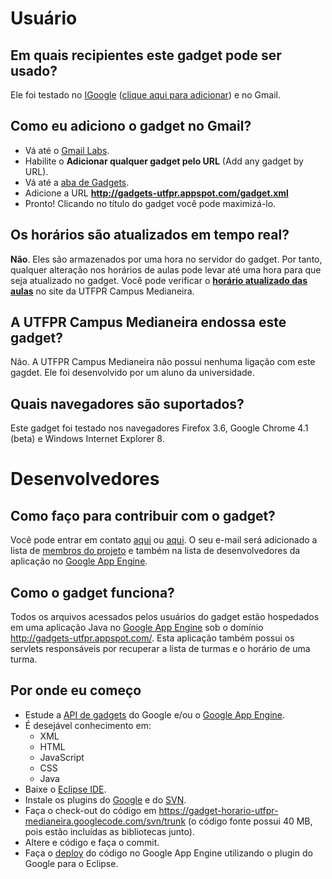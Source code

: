 

# Usuário #

## Em quais recipientes este gadget pode ser usado? ##
Ele foi testado no [IGoogle](http://www.google.com/ig?hl=pt_BR) ([clique aqui para adicionar](http://www.google.com/ig/adde?moduleurl=gadgets-utfpr.appspot.com/gadget.xml&hl=pt-BR)) e no Gmail.

## Como eu adiciono o gadget no Gmail? ##
  * Vá até o [Gmail Labs](https://mail.google.com/mail/?shva=1#settings/labs).
  * Habilite o **Adicionar qualquer gadget pelo URL** (Add any gadget by URL).
  * Vá até a [aba de Gadgets](https://mail.google.com/mail/?shva=1#settings/gadgets).
  * Adicione a URL **http://gadgets-utfpr.appspot.com/gadget.xml**
  * Pronto! Clicando no título do gadget você pode maximizá-lo.

## Os horários são atualizados em tempo real? ##
**Não**. Eles são armazenados por uma hora no servidor do gadget. Por tanto, qualquer alteração nos horários de aulas pode levar até uma hora para que seja atualizado no gadget. Você pode verificar o **[horário atualizado das aulas](http://www.md.utfpr.edu.br/Professores2/hor12010/turmas/turmas.htm)** no site da UTFPR Campus Medianeira.

## A UTFPR Campus Medianeira endossa este gadget? ##
Não. A UTFPR Campus Medianeira não possui nenhuma ligação com este gagdet. Ele foi desenvolvido por um aluno da universidade.

## Quais navegadores são suportados? ##
Este gadget foi testado nos navegadores Firefox 3.6, Google Chrome 4.1 (beta) e Windows Internet Explorer 8.

# Desenvolvedores #

## Como faço para contribuir com o gadget? ##
Você pode entrar em contato [aqui](http://cleber.net.br/contato) ou [aqui](http://www.google.com.br/profiles/clrech/contactme?continue=http%3A%2F%2Fwww.google.com.br%2Fprofiles%2Fclrech). O seu e-mail será adicionado a lista de [membros do projeto](http://code.google.com/p/gadget-horario-utfpr-medianeira/people/list) e também na lista de desenvolvedores da aplicação no [Google App Engine](https://appengine.google.com/).

## Como o gadget funciona? ##
Todos os arquivos acessados pelos usuários do gadget estão hospedados em uma aplicação Java no [Google App Engine](https://appengine.google.com/) sob o domínio http://gadgets-utfpr.appspot.com/. Esta aplicação também possui os servlets responsáveis por recuperar a lista de turmas e o horário de uma turma.

## Por onde eu começo ##
  * Estude a [API de gadgets](http://code.google.com/intl/pt-BR/apis/gadgets/) do Google e/ou o [Google App Engine](https://appengine.google.com/).
  * É desejável conhecimento em:
    * XML
    * HTML
    * JavaScript
    * CSS
    * Java
  * Baixe o [Eclipse IDE](http://www.eclipse.org/downloads/).
  * Instale os plugins do [Google](http://code.google.com/intl/pt-BR/eclipse/) e do [SVN](http://subclipse.tigris.org/servlets/ProjectProcess?pageID=p4wYuA).
  * Faça o check-out do código em https://gadget-horario-utfpr-medianeira.googlecode.com/svn/trunk (o código fonte possui 40 MB, pois estão incluídas as bibliotecas junto).
  * Altere e código e faça o commit.
  * Faça o [deploy](http://code.google.com/intl/pt-BR/eclipse/docs/appengine_deploy.html) do código no Google App Engine utilizando o plugin do Google para o Eclipse.